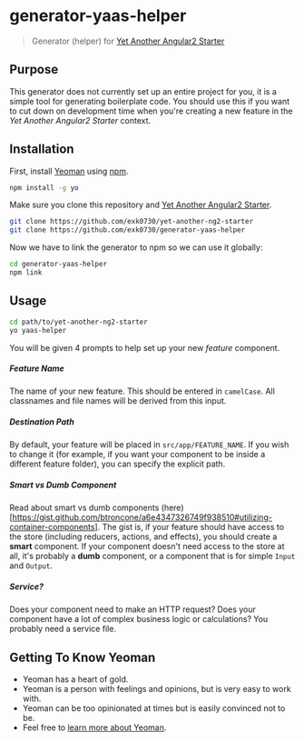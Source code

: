 # generator-yaas-helper
> Generator (helper) for [Yet Another Angular2 Starter](https://github.com/exk0730/yet-another-ng2-starter)

## Purpose
This generator does not currently set up an entire project for you, it is a simple tool for generating boilerplate code. You should
use this if you want to cut down on development time when you're creating a new feature in the *Yet Another Angular2 Starter* context. 

## Installation

First, install [Yeoman](http://yeoman.io) using [npm](https://www.npmjs.com/).
```bash
npm install -g yo
```

Make sure you clone this repository and [Yet Another Angular2 Starter](https://github.com/exk0730/yet-another-ng2-starter).
```bash
git clone https://github.com/exk0730/yet-another-ng2-starter
git clone https://github.com/exk0730/generator-yaas-helper
```


Now we have to link the generator to npm so we can use it globally:
```bash
cd generator-yaas-helper
npm link
```

## Usage

```bash
cd path/to/yet-another-ng2-starter
yo yaas-helper
```
You will be given 4 prompts to help set up your new *feature* component.

##### Feature Name
The name of your new feature. This should be entered in `camelCase`. All classnames and file names will be derived from this
input.

##### Destination Path
By default, your feature will be placed in `src/app/FEATURE_NAME`. If you wish to change it (for example, if you want your
component to be inside a different feature folder), you can specify the explicit path.

##### Smart vs Dumb Component
Read about smart vs dumb components (here)[https://gist.github.com/btroncone/a6e4347326749f938510#utilizing-container-components].
The gist is, if your feature should have access to the store (including reducers, actions, and effects), you should create
a **smart** component. If your component doesn't need access to the store at all, it's probably a **dumb** component, or 
a component that is for simple `Input` and `Output`.

##### Service?
Does your component need to make an HTTP request? Does your component have a lot of complex business logic or calculations? 
You probably need a service file. 

## Getting To Know Yeoman

 * Yeoman has a heart of gold.
 * Yeoman is a person with feelings and opinions, but is very easy to work with.
 * Yeoman can be too opinionated at times but is easily convinced not to be.
 * Feel free to [learn more about Yeoman](http://yeoman.io/).
